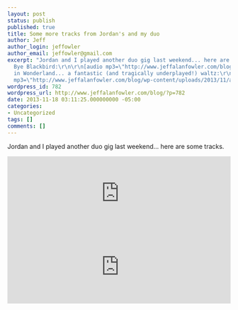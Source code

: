 ```yaml
---
layout: post
status: publish
published: true
title: Some more tracks from Jordan's and my duo
author: Jeff
author_login: jeffowler
author_email: jeffowler@gmail.com
excerpt: "Jordan and I played another duo gig last weekend... here are some tracks.\r\n\r\nBye
  Bye Blackbird:\r\n\r\n[audio mp3=\"http://www.jeffalanfowler.com/blog/wp-content/uploads/2013/11/blackbird.mp3\"][/audio]\r\n\r\nAlice
  in Wonderland... a fantastic (and tragically underplayed!) waltz:\r\n\r\n[audio
  mp3=\"http://www.jeffalanfowler.com/blog/wp-content/uploads/2013/11/alice.mp3\"][/audio]\r\n\r\n"
wordpress_id: 782
wordpress_url: http://www.jeffalanfowler.com/blog/?p=782
date: 2013-11-18 03:11:25.000000000 -05:00
categories:
- Uncategorized
tags: []
comments: []
---
```

Jordan and I played another duo gig last weekend... here are some tracks.

<iframe width="100%" height="166" scrolling="no" frameborder="no" src="https://w.soundcloud.com/player/?url=https%3A//api.soundcloud.com/tracks/133665300%3Fsecret_token%3Ds-ElAmr&amp;color=ff5500&amp;auto_play=false&amp;hide_related=false&amp;show_artwork=true"></iframe>

<iframe width="100%" height="166" scrolling="no" frameborder="no" src="https://w.soundcloud.com/player/?url=https%3A//api.soundcloud.com/tracks/133665182%3Fsecret_token%3Ds-OBrGf&amp;color=ff5500&amp;auto_play=false&amp;hide_related=false&amp;show_artwork=true"></iframe>
